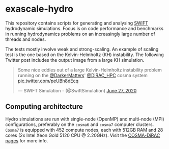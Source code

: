 exascale-hydro
============
This repository contains scripts for generating and analysing [SWIFT](https://github.com/SWIFTSIM)
hydrodynamic simulations. Focus is on code performance and benchmarks in running hydrodynamics problems
on an increasingly large number of threads and nodes.

The tests mostly involve weak and strong-scaling. An example of scaling test is the one based on the Kelvin-Helmholtz (KH) instability. The following Twitter post includes the output image from a large KH simulation.

<blockquote class="twitter-tweet" data-theme="light"><p lang="en" dir="ltr">Some nice eddies out of a large Kelvin-Helmholtz instability problem running on the <a href="https://twitter.com/DarkerMatters?ref_src=twsrc%5Etfw">@DarkerMatters</a>&#39; <a href="https://twitter.com/DiRAC_HPC?ref_src=twsrc%5Etfw">@DiRAC_HPC</a> cosma system <a href="https://t.co/peUBh8dEcq">pic.twitter.com/peUBh8dEcq</a></p>&mdash; SWIFT Simulation - (@SwiftSimulation) <a href="https://twitter.com/SwiftSimulation/status/1276814541486243843?ref_src=twsrc%5Etfw">June 27, 2020</a></blockquote>

Computing architecture
------------
Hydro simulations are run with single-node (OpenMP) and multi-node (MPI)  configurations, preferably on the `cosma6` and `cosma7` computer clusters. `Cosma7` is equipped with 
452 compute nodes, each with 512GB RAM and 28 cores (2x Intel Xeon Gold 5120 CPU @ 2.20GHz). Visit the [COSMA-DiRAC pages](https://www.dur.ac.uk/icc/cosma/)
for more info.

